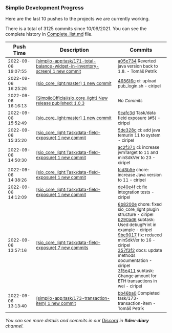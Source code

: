 
### Simplio Development Progress

Here are the last 10 pushes to the projects we are currently working.

There is a total of 3125 commits since 10/09/2021. You can see the complete history in
 [Complete_list.md](Complete_list.md) file.

| Push Time | Description | Commits |
| --- | --- | --- |
| <sub>2022-09-06 19:07:55</sub> | <sub>[[simplio-app:task/171\-total\-balance\-widget\-in\-inventory\-screen] 1 new commit](https://github.com/SimplioOfficial/simplio-app/commit/a05e734e029358eac92ea7f432224f5d8e554ac1)</sub> | <sub>[a05e734](https://github.com/SimplioOfficial/simplio-app/commit/a05e734e029358eac92ea7f432224f5d8e554ac1) Reverted java version back to 1.8. - Tomáš Petrík</sub> |
| <sub>2022-09-06 16:25:26</sub> | <sub>[[sio_core_light:master] 1 new commit](https://github.com/SimplioOfficial/sio_core_light/commit/4656f6c01d0af18424ccfa934471fb2b606fcb1b)</sub> | <sub>[4656f6c](https://github.com/SimplioOfficial/sio_core_light/commit/4656f6c01d0af18424ccfa934471fb2b606fcb1b) ci: upload pub_login.sh - ciripel</sub> |
| <sub>2022-09-06 16:16:13</sub> | <sub>[[SimplioOfficial/sio_core_light] New release published: 1\.0\.3](https://github.com/SimplioOfficial/sio_core_light/releases/tag/1.0.3)</sub> | <sub>_No Commits_</sub> |
| <sub>2022-09-06 15:52:49</sub> | <sub>[[sio_core_light:master] 1 new commit](https://github.com/SimplioOfficial/sio_core_light/commit/9cafc3d4475ca00873225dd47b9e7bb3b355c8f9)</sub> | <sub>[9cafc3d](https://github.com/SimplioOfficial/sio_core_light/commit/9cafc3d4475ca00873225dd47b9e7bb3b355c8f9) Task/data field exposure (#5) - ciripel</sub> |
| <sub>2022-09-06 15:35:20</sub> | <sub>[[sio_core_light:Task/data\-field\-exposure] 1 new commit](https://github.com/SimplioOfficial/sio_core_light/commit/5de328c1245fef362059e7e938d0e35832f44b82)</sub> | <sub>[5de328c](https://github.com/SimplioOfficial/sio_core_light/commit/5de328c1245fef362059e7e938d0e35832f44b82) ci: add java temurin 11 to system - ciripel</sub> |
| <sub>2022-09-06 14:50:30</sub> | <sub>[[sio_core_light:Task/data\-field\-exposure] 1 new commit](https://github.com/SimplioOfficial/sio_core_light/commit/ac2f3711fdad10b2b0d67c4e12a0b4b7a78971f6)</sub> | <sub>[ac2f371](https://github.com/SimplioOfficial/sio_core_light/commit/ac2f3711fdad10b2b0d67c4e12a0b4b7a78971f6) ci: increase jvmTarget to 11 and minSdkVer to 23 - ciripel</sub> |
| <sub>2022-09-06 14:38:26</sub> | <sub>[[sio_core_light:Task/data\-field\-exposure] 1 new commit](https://github.com/SimplioOfficial/sio_core_light/commit/fcd3b5e4daa2651dfe1a470d1d3f364cf2d6a41a)</sub> | <sub>[fcd3b5e](https://github.com/SimplioOfficial/sio_core_light/commit/fcd3b5e4daa2651dfe1a470d1d3f364cf2d6a41a) chore: increase Java version to 11 - ciripel</sub> |
| <sub>2022-09-06 14:12:09</sub> | <sub>[[sio_core_light:Task/data\-field\-exposure] 1 new commit](https://github.com/SimplioOfficial/sio_core_light/commit/de40e4f0706c81b9c9c0ec7fbabbcdcddd7f80a1)</sub> | <sub>[de40e4f](https://github.com/SimplioOfficial/sio_core_light/commit/de40e4f0706c81b9c9c0ec7fbabbcdcddd7f80a1) ci: fix integration tests - ciripel</sub> |
| <sub>2022-09-06 13:57:16</sub> | <sub>[[sio_core_light:Task/data\-field\-exposure] 7 new commits](https://github.com/SimplioOfficial/sio_core_light/compare/1a4ab364ae07...7ca58daaf32a)</sub> | <sub>[6b8200e](https://github.com/SimplioOfficial/sio_core_light/commit/6b8200e25b09ccc1ddea1ebf58247ccb29d9f6a4) chore: fixed sio_core_light plugin structure - ciripel<br>[b290ad6](https://github.com/SimplioOfficial/sio_core_light/commit/b290ad66f1fcfbf2c2ab342a4f1fdfdcd331b2b8) subtask: Used debugPrint in example - ciripel<br>[9be9017](https://github.com/SimplioOfficial/sio_core_light/commit/9be9017936482f6606aee454a433b9771cd699cf) fix: reduced minSdkVer to 16 - ciripel<br>[357f3f2](https://github.com/SimplioOfficial/sio_core_light/commit/357f3f2406e79f7b84459c9f2f973767b809d0ec) docs: update methods documentation - ciripel<br>[3f5e411](https://github.com/SimplioOfficial/sio_core_light/commit/3f5e411b7908ec401cdef54f4bf15e9a053024aa) subtask: Change amount for ETH transactions in wei - ciripel</sub> |
| <sub>2022-09-06 13:13:40</sub> | <sub>[[simplio-app:task/173\-transaction\-item] 1 new commit](https://github.com/SimplioOfficial/simplio-app/commit/bb46ba0a71533bcbdbec45355ea8b61f9945a8c8)</sub> | <sub>[bb46ba0](https://github.com/SimplioOfficial/simplio-app/commit/bb46ba0a71533bcbdbec45355ea8b61f9945a8c8) Completed task/173-transaction-item - Tomáš Petrík</sub> |

_You can see more details and commits in our [Discord](https://discord.gg/aKhjuwZmdP) in **#dev-diary** channel._
